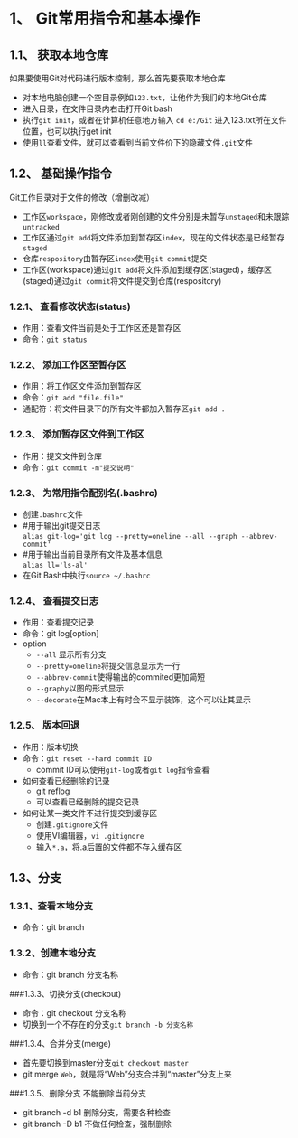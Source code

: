 ﻿ # 1、 Git常用指令和基本操作
 ## 1.1、 获取本地仓库
如果要使用Git对代码进行版本控制，那么首先要获取本地仓库
* 对本地电脑创建一个空目录例如`123.txt`，让他作为我们的本地Git仓库
* 进入目录，在文件目录内右击打开Git bash
* 执行`git init`，或者在计算机任意地方输入 `cd e:/Git`  进入123.txt所在文件位置，也可以执行get init
* 使用`ll`查看文件，就可以查看到当前文件价下的隐藏文件`.git`文件

## 1.2、 基础操作指令
Git工作目录对于文件的修改（增删改减）
* 工作区`workspace`，刚修改或者刚创建的文件分别是未暂存`unstaged`和未跟踪`untracked`
* 工作区通过`git add`将文件添加到暂存区`index`，现在的文件状态是已经暂存`staged`
* 仓库`respository`由暂存区`index`使用`git commit`提交
* 工作区(workspace)通过`git add`将文件添加到缓存区(staged)，缓存区(staged)通过`git commit`将文件提交到仓库(respository) 

### 1.2.1、 查看修改状态(status)
* 作用：查看文件当前是处于工作区还是暂存区
* 命令：`git status`

### 1.2.2、 添加工作区至暂存区
* 作用：将工作区文件添加到暂存区
* 命令：`git add "file.file"`
 * 通配符：将文件目录下的所有文件都加入暂存区`git add .`

### 1.2.3、 添加暂存区文件到工作区
* 作用：提交文件到仓库
* 命令：`git commit -m"提交说明"`

### 1.2.3、 为常用指令配别名(.bashrc)
* 创建`.bashrc`文件
* #用于输出git提交日志</br>
`alias git-log='git log --pretty=oneline --all --graph --abbrev-commit'`</br>
* #用于输出当前目录所有文件及基本信息</br>
`alias ll='ls-al'`</br>
* 在Git Bash中执行`source ~/.bashrc`

### 1.2.4、 查看提交日志
* 作用：查看提交记录
* 命令：git log[option]
 * option
   * `--all` 显示所有分支
   * `--pretty=oneline`将提交信息显示为一行
   * `--abbrev-commit`使得输出的commited更加简短
   * `--graphy`以图的形式显示
   * `--decorate`在Mac本上有时会不显示装饰，这个可以让其显示

### 1.2.5、 版本回退
* 作用：版本切换
* 命令：`git reset --hard commit ID`
   * commit ID可以使用`git-log`或者`git log`指令查看 
* 如何查看已经删除的记录
   * git reflog
   * 可以查看已经删除的提交记录
* 如何让某一类文件不进行提交到缓存区
   * 创建`.gitignore`文件
   * 使用VI编辑器，`vi .gitignore`
   * 输入`*.a`，将.a后置的文件都不存入缓存区

## 1.3、分支

### 1.3.1、查看本地分支
* 命令：git branch

### 1.3.2、创建本地分支
* 命令：git branch 分支名称

###1.3.3、切换分支(checkout)
* 命令：git checkout  分支名称
* 切换到一个不存在的分支`git branch -b 分支名称`

###1.3.4、合并分支(merge)
* 首先要切换到master分支`git checkout master`
* git merge `Web`，就是将“Web”分支合并到“master”分支上来

###1.3.5、删除分支
不能删除当前分支
* git branch -d b1 删除分支，需要各种检查
* git branch -D b1 不做任何检查，强制删除







